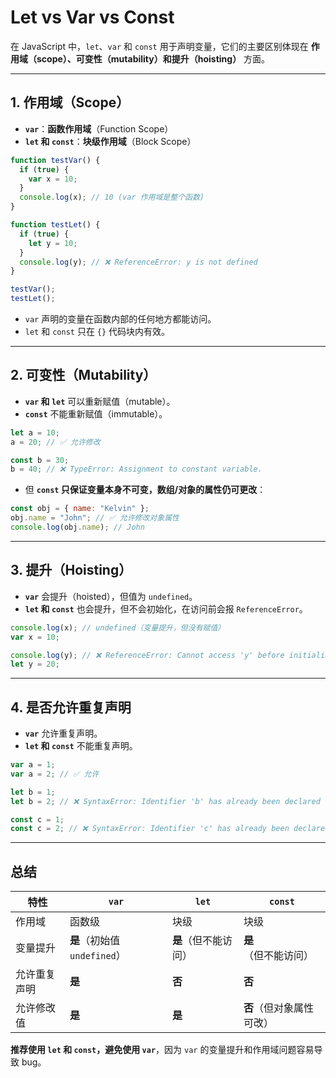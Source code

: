 # Let vs Var vs Const

在 JavaScript 中，`let`、`var` 和 `const` 用于声明变量，它们的主要区别体现在 **作用域（scope）、可变性（mutability）和提升（hoisting）** 方面。  

---

## 1. **作用域（Scope）**
- **`var`**：**函数作用域**（Function Scope）
- **`let` 和 `const`**：**块级作用域**（Block Scope）

```js
function testVar() {
  if (true) {
    var x = 10;
  }
  console.log(x); // 10 (var 作用域是整个函数)
}

function testLet() {
  if (true) {
    let y = 10;
  }
  console.log(y); // ❌ ReferenceError: y is not defined
}

testVar();
testLet();
```
- `var` 声明的变量在函数内部的任何地方都能访问。
- `let` 和 `const` 只在 `{}` 代码块内有效。

---

## 2. **可变性（Mutability）**
- **`var` 和 `let`** 可以重新赋值（mutable）。
- **`const`** 不能重新赋值（immutable）。

```js
let a = 10;
a = 20; // ✅ 允许修改

const b = 30;
b = 40; // ❌ TypeError: Assignment to constant variable.
```
- 但 **`const` 只保证变量本身不可变，数组/对象的属性仍可更改**：
```js
const obj = { name: "Kelvin" };
obj.name = "John"; // ✅ 允许修改对象属性
console.log(obj.name); // John
```

---

## 3. **提升（Hoisting）**
- **`var`** 会提升（hoisted），但值为 `undefined`。
- **`let` 和 `const`** 也会提升，但不会初始化，在访问前会报 `ReferenceError`。

```js
console.log(x); // undefined（变量提升，但没有赋值）
var x = 10;

console.log(y); // ❌ ReferenceError: Cannot access 'y' before initialization
let y = 20;
```

---

## 4. **是否允许重复声明**
- **`var`** 允许重复声明。
- **`let` 和 `const`** 不能重复声明。

```js
var a = 1;
var a = 2; // ✅ 允许

let b = 1;
let b = 2; // ❌ SyntaxError: Identifier 'b' has already been declared

const c = 1;
const c = 2; // ❌ SyntaxError: Identifier 'c' has already been declared
```

---

## **总结**
| 特性         | `var` | `let` | `const` |
|-------------|------|------|--------|
| 作用域       | 函数级 | 块级 | 块级 |
| 变量提升     | **是**（初始值 `undefined`） | **是**（但不能访问） | **是**（但不能访问） |
| 允许重复声明 | **是** | **否** | **否** |
| 允许修改值   | **是** | **是** | **否**（但对象属性可改） |

**推荐使用 `let` 和 `const`，避免使用 `var`**，因为 `var` 的变量提升和作用域问题容易导致 bug。